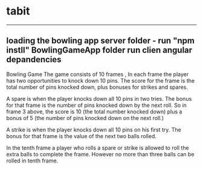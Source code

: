 # tabit
-----------------------------------------------------------
loading the bowling app
server folder - run "npm instll"
BowlingGameApp folder  run clien angular depandencies 
---------------------------------------------------------
Bowling Game
The game consists of 10 frames ,  In each frame the player has two opportunities to knock down 10 pins.  The score for the frame is the total number of pins knocked down, plus bonuses for strikes and spares.
 
A spare is when the player knocks down all 10 pins in two tries.  The bonus for that frame is the number of pins knocked down by the next roll.  So in frame 3 above, the score is 10 (the total number knocked down) plus a bonus of 5 (the number of pins knocked down on the next roll.)
 
A strike is when the player knocks down all 10 pins on his first try.  The bonus for that frame is the value of the next two balls rolled.
 
In the tenth frame a player who rolls a spare or strike is allowed to roll the extra balls to complete the frame.  However no more than three balls can be rolled in tenth frame.


